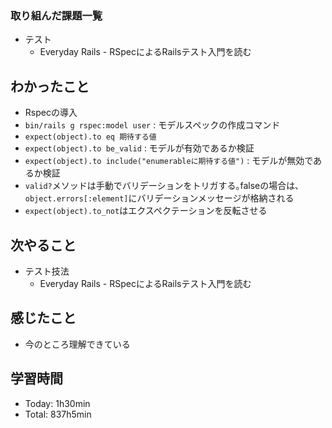 ### 取り組んだ課題一覧
- テスト
  - Everyday Rails - RSpecによるRailsテスト入門を読む
## わかったこと
- Rspecの導入
- `bin/rails g rspec:model user` : モデルスペックの作成コマンド
- `expect(object).to eq 期待する値`
- `expect(object).to be_valid` : モデルが有効であるか検証
- `expect(object).to include("enumerableに期待する値")` : モデルが無効であるか検証
- `valid?`メソッドは手動でバリデーションをトリガする｡falseの場合は､`object.errors[:element]`にバリデーションメッセージが格納される
- `expect(object).to_not`はエクスペクテーションを反転させる
## 次やること
- テスト技法
  - Everyday Rails - RSpecによるRailsテスト入門を読む
## 感じたこと
- 今のところ理解できている
## 学習時間
- Today: 1h30min
- Total: 837h5min